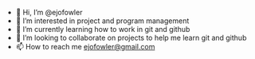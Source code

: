 - 👋 Hi, I’m @ejofowler
- 👀 I’m interested in project and program management
- 🌱 I’m currently learning how to work in git and github
- 💞️ I’m looking to collaborate on projects to help me learn git and github 
- 📫 How to reach me ejofowler@gmail.com

<!---
ejofowler/ejofowler is a ✨ special ✨ repository because its `README.md` (this file) appears on your GitHub profile.
You can click the Preview link to take a look at your changes.
--->
